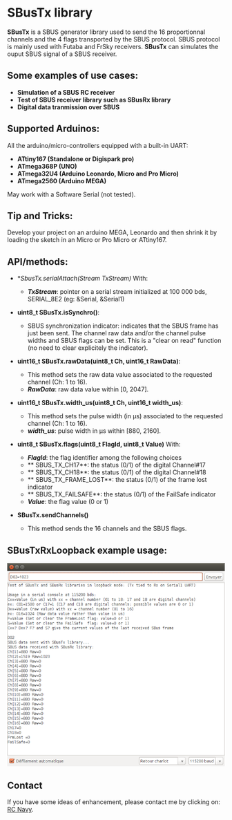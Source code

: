 SBusTx library
==============

**SBusTx** is a SBUS generator library used to send the 16 proportionnal channels and the 4 flags transported by the SBUS protocol.
SBUS protocol is mainly used with Futaba and FrSky receivers.
**SBusTx** can simulates the ouput SBUS signal of a SBUS receiver.


Some examples of use cases:
-------------------------
* **Simulation of a SBUS RC receiver**
* **Test of SBUS receiver library such as SBusRx library**
* **Digital data tranmission over SBUS**

Supported Arduinos:
------------------
All the arduino/micro-controllers equipped with a built-in UART:

* **ATtiny167 (Standalone or Digispark pro)**
* **ATmega368P (UNO)**
* **ATmega32U4 (Arduino Leonardo, Micro and Pro Micro)**
* **ATmega2560 (Arduino MEGA)**

May work with a Software Serial (not tested).

Tip and Tricks:
--------------
Develop your project on an arduino MEGA, Leonardo and then shrink it by loading the sketch in an Micro or Pro Micro or ATtiny167.

API/methods:
-----------
* **SbusTx.serialAttach(Stream *TxStream)**
With:
	* **_TxStream_**: pointer on a serial stream initialized at 100 000 bds, SERIAL_8E2 (eg: &Serial, &Serial1)

* **uint8_t SBusTx.isSynchro()**:
	* SBUS synchronization indicator: indicates that the SBUS frame has just been sent. The channel raw data and/or the channel pulse widths and SBUS flags can be set. This is a "clear on read" function (no need to clear explicitely the indicator).

* **uint16_t SBusTx.rawData(uint8_t Ch, uint16_t RawData)**:
	* This method sets the raw data value associated to the requested channel (Ch: 1 to 16).
	* **_RawData_**: raw data value within [0, 2047].

* **uint16_t SBusTx.width_us(uint8_t Ch, uint16_t width_us)**:
	* This method sets the pulse width (in µs) associated to the requested channel (Ch: 1 to 16).
	* **_width_us_**: pulse width in µs within [880, 2160].

* **uint8_t  SBusTx.flags(uint8_t FlagId, uint8_t Value)**
With:
	* **_FlagId_**: the flag identifier among the following choices
	* ** SBUS_TX_CH17**: the status (0/1) of the digital Channel#17
	* ** SBUS_TX_CH18**: the status (0/1) of the digital Channel#18
	* ** SBUS_TX_FRAME_LOST**: the status (0/1) of the frame lost indicator
	* ** SBUS_TX_FAILSAFE**: the status (0/1) of the FailSafe indicator
	* **_Value_**: the flag value (0 or 1)

* **SBusTx.sendChannels()**
	* This method sends the 16 channels and the SBUS flags.

SBusTxRxLoopback example usage:
------------------------------
![SBusTx screenshot](screenshot.png "SBusTx and SBus Rx")

Contact
-------

If you have some ideas of enhancement, please contact me by clicking on: [RC Navy](http://p.loussouarn.free.fr/contact.html).

